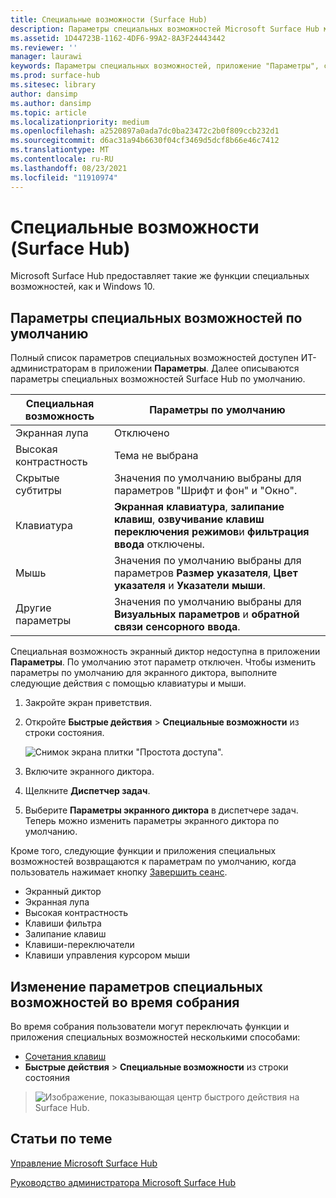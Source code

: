 ```yaml
---
title: Специальные возможности (Surface Hub)
description: Параметры специальных возможностей Microsoft Surface Hub можно изменять в приложении "Параметры". Вы найдете их в разделе "Специальные возможности". Surface Hub предоставляет такие же функции специальных возможностей, как и Windows 10.
ms.assetid: 1D44723B-1162-4DF6-99A2-8A3F24443442
ms.reviewer: ''
manager: laurawi
keywords: Параметры специальных возможностей, приложение "Параметры", специальные возможности
ms.prod: surface-hub
ms.sitesec: library
author: dansimp
ms.author: dansimp
ms.topic: article
ms.localizationpriority: medium
ms.openlocfilehash: a2520897a0ada7dc0ba23472c2b0f809ccb232d1
ms.sourcegitcommit: d6ac31a94b6630f04cf3469d5dcf8b66e46c7412
ms.translationtype: MT
ms.contentlocale: ru-RU
ms.lasthandoff: 08/23/2021
ms.locfileid: "11910974"
---
```

# <a name="accessibility-surface-hub"></a>Специальные возможности (Surface Hub)

Microsoft Surface Hub предоставляет такие же функции специальных возможностей, как и Windows 10.


## <a name="default-accessibility-settings"></a>Параметры специальных возможностей по умолчанию

Полный список параметров специальных возможностей доступен ИТ-администраторам в приложении **Параметры**. Далее описываются параметры специальных возможностей Surface Hub по умолчанию.

| Специальная возможность | Параметры по умолчанию  |
| --------------------- | ----------------- |
| Экранная лупа             | Отключено               |
| Высокая контрастность         | Тема не выбрана |
| Скрытые субтитры       | Значения по умолчанию выбраны для параметров "Шрифт и фон" и "Окно". |
| Клавиатура              | **Экранная клавиатура**, **залипание клавиш**, **озвучивание клавиш переключения режимов**и **фильтрация ввода** отключены. |
| Мышь                 | Значения по умолчанию выбраны для параметров **Размер указателя**, **Цвет указателя** и **Указатели мыши**. |
| Другие параметры         | Значения по умолчанию выбраны для **Визуальных параметров** и **обратной связи сенсорного ввода**. |

Специальная возможность экранный диктор недоступна в приложении **Параметры**. По умолчанию этот параметр отключен. Чтобы изменить параметры по умолчанию для экранного диктора, выполните следующие действия с помощью клавиатуры и мыши.

1. Закройте экран приветствия.
2. Откройте **Быстрые действия** > **Специальные возможности** из строки состояния.

    ![Снимок экрана плитки "Простота доступа".](images/ease-of-access.png)
    
3. Включите экранного диктора.
4. Щелкните **Диспетчер задач**.
5. Выберите **Параметры экранного диктора** в диспетчере задач. Теперь можно изменить параметры экранного диктора по умолчанию.

Кроме того, следующие функции и приложения специальных возможностей возвращаются к параметрам по умолчанию, когда пользователь нажимает кнопку [Завершить сеанс](finishing-your-surface-hub-meeting.md).
- Экранный диктор
- Экранная лупа
- Высокая контрастность
- Клавиши фильтра
- Залипание клавиш
- Клавиши-переключатели
- Клавиши управления курсором мыши


## <a name="change-accessibility-settings-during-a-meeting"></a>Изменение параметров специальных возможностей во время собрания

Во время собрания пользователи могут переключать функции и приложения специальных возможностей несколькими способами:
- [Сочетания клавиш](https://support.microsoft.com/help/13813/windows-10-microsoft-surface-hub-keyboard-shortcuts)
- **Быстрые действия** > **Специальные возможности** из строки состояния

> ![Изображение, показывающая центр быстрого действия на Surface Hub.](images/sh-quick-action.png)


## <a name="related-topics"></a>Статьи по теме

[Управление Microsoft Surface Hub](manage-surface-hub.md)

[Руководство администратора Microsoft Surface Hub](surface-hub-administrators-guide.md)
